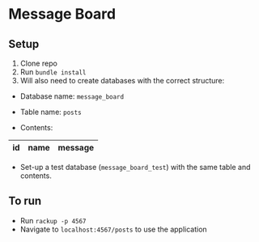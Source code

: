 # Message Board
## Setup

1. Clone repo
2. Run `bundle install`
3. Will also need to create databases with the correct structure:

- Database name: `message_board`

- Table name: `posts`

- Contents: 

|id|name|message|
|--|----|-------|

- Set-up a test database (`message_board_test`) with the same table and contents.

## To run

- Run `rackup -p 4567`
- Navigate to `localhost:4567/posts` to use the application